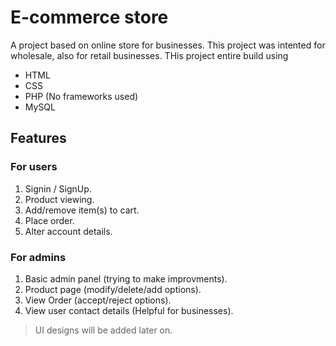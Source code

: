 
# E-commerce store

A project based on online store for businesses. This project was intented for wholesale, also for retail businesses. THis project entire build using 
- HTML
- CSS
- PHP (No frameworks used)
- MySQL 

## Features 

### For users

1. Signin / SignUp. 
2. Product viewing.
3. Add/remove item(s) to cart.
4. Place order.
5. Alter account details.
  
### For admins

1. Basic admin panel (trying to make improvments).
2. Product page (modify/delete/add options).
3. View Order (accept/reject options).
4. View user contact details (Helpful for businesses).
  
> UI designs will be added later on.